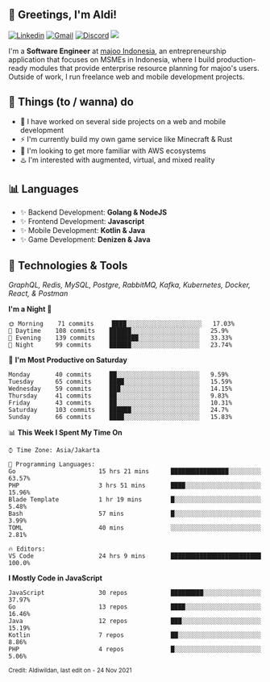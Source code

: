 <!-- Greetings -->
## 👋 Greetings, I'm Aldi!

<!-- Social Media -->
[![Linkedin](https://img.shields.io/badge/-aldiwildan-blue?style=flat&logo=Linkedin&logoColor=white)](https://www.linkedin.com/in/aldiwildan/)
[![Gmail](https://img.shields.io/badge/-aldiwild77@gmail.com-c14438?style=flat&logo=Gmail&logoColor=white)](mailto:aldiwild77@gmail.com)
[![Discord](https://img.shields.io/badge/-Chroma-5663F7?style=flat&logo=Discord&logoColor=white)](https://discord.gg/BUxraQ8)
![](https://komarev.com/ghpvc/?username=aldiwildan77&label=Visitor&color=2bbc8a)

<!-- Introduction -->
I'm a **Software Engineer** at [majoo Indonesia](https://majoo.id), an entrepreneurship application that focuses on MSMEs in Indonesia, where I build production-ready modules that provide enterprise resource planning for majoo's users. Outside of work, I run freelance web and mobile development projects.

## 📃 Things (to / wanna) do
- 🐝 I have worked on several side projects on a web and mobile development
- ⚡ I'm currently build my own game service like Minecraft & Rust
- 🌱 I'm looking to get more familiar with AWS ecosystems
- ♨️ I'm interested with augmented, virtual, and mixed reality

## 📊 Languages
- ✨ Backend Development: **Golang & NodeJS**
- ✨ Frontend Development: **Javascript**
- ✨ Mobile Development: **Kotlin & Java**
- ✨ Game Development: **Denizen & Java**

## 🔧 Technologies & Tools
*GraphQL, Redis, MySQL, Postgre, RabbitMQ, Kafka, Kubernetes, Docker, React, & Postman*

<!--START_SECTION:waka-->
**I'm a Night 🦉** 

```text
🌞 Morning    71 commits     ████░░░░░░░░░░░░░░░░░░░░░   17.03% 
🌆 Daytime    108 commits    ██████░░░░░░░░░░░░░░░░░░░   25.9% 
🌃 Evening    139 commits    ████████░░░░░░░░░░░░░░░░░   33.33% 
🌙 Night      99 commits     ██████░░░░░░░░░░░░░░░░░░░   23.74%

```
📅 **I'm Most Productive on Saturday** 

```text
Monday       40 commits     ██░░░░░░░░░░░░░░░░░░░░░░░   9.59% 
Tuesday      65 commits     ████░░░░░░░░░░░░░░░░░░░░░   15.59% 
Wednesday    59 commits     ███░░░░░░░░░░░░░░░░░░░░░░   14.15% 
Thursday     41 commits     ██░░░░░░░░░░░░░░░░░░░░░░░   9.83% 
Friday       43 commits     ██░░░░░░░░░░░░░░░░░░░░░░░   10.31% 
Saturday     103 commits    ██████░░░░░░░░░░░░░░░░░░░   24.7% 
Sunday       66 commits     ████░░░░░░░░░░░░░░░░░░░░░   15.83%

```


📊 **This Week I Spent My Time On** 

```text
⌚︎ Time Zone: Asia/Jakarta

💬 Programming Languages: 
Go                       15 hrs 21 mins      ████████████████░░░░░░░░░   63.57% 
PHP                      3 hrs 51 mins       ████░░░░░░░░░░░░░░░░░░░░░   15.96% 
Blade Template           1 hr 19 mins        █░░░░░░░░░░░░░░░░░░░░░░░░   5.48% 
Bash                     57 mins             █░░░░░░░░░░░░░░░░░░░░░░░░   3.99% 
TOML                     40 mins             ░░░░░░░░░░░░░░░░░░░░░░░░░   2.81%

🔥 Editors: 
VS Code                  24 hrs 9 mins       █████████████████████████   100.0%

```

**I Mostly Code in JavaScript** 

```text
JavaScript               30 repos            █████████░░░░░░░░░░░░░░░░   37.97% 
Go                       13 repos            ████░░░░░░░░░░░░░░░░░░░░░   16.46% 
Java                     12 repos            ███░░░░░░░░░░░░░░░░░░░░░░   15.19% 
Kotlin                   7 repos             ██░░░░░░░░░░░░░░░░░░░░░░░   8.86% 
PHP                      4 repos             █░░░░░░░░░░░░░░░░░░░░░░░░   5.06%

```



<!--END_SECTION:waka-->

<sub>Credit: Aldiwildan, last edit on - 24 Nov 2021</sub>
